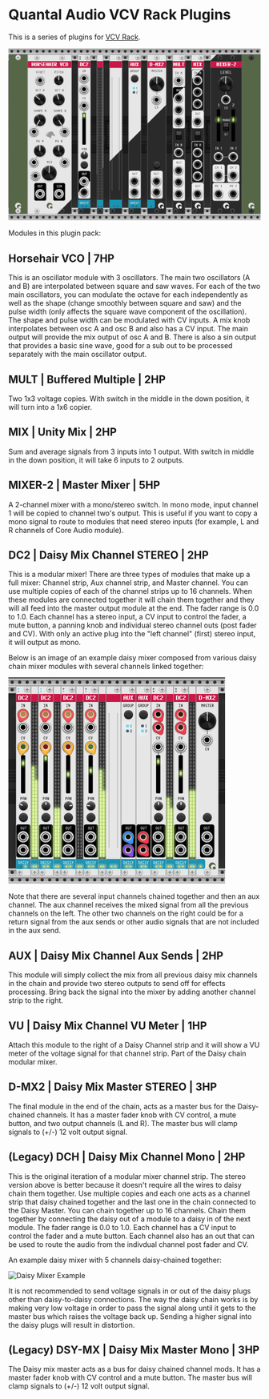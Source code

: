 
# Quantal Audio VCV Rack Plugins

This is a series of plugins for [VCV Rack](https://vcvrack.com/).

![Modules](https://github.com/sumpygump/quantal-audio/raw/master/doc/img/quantal-audio-mods.png)

Modules in this plugin pack:

## Horsehair VCO | 7HP

This is an oscillator module with 3 oscillators. The main two oscillators (A and B) are interpolated between square and saw waves. For each of the two main oscillators, you can modulate the octave for each independently as well as the shape (change smoothly between square and saw) and the pulse width (only affects the square wave component of the oscillation). The shape and pulse width can be modulated with CV inputs. A mix knob interpolates between osc A and osc B and also has a CV input. The main output will provide the mix output of osc A and B. There is also a sin output that provides a basic sine wave, good for a sub out to be processed separately with the main oscillator output.

## MULT | Buffered Multiple | 2HP

Two 1x3 voltage copies. With switch in the middle in the down position, it will turn into a 1x6 copier.

## MIX | Unity Mix | 2HP

Sum and average signals from 3 inputs into 1 output. With switch in middle in the down position, it will take 6 inputs to 2 outputs.

## MIXER-2 | Master Mixer | 5HP

A 2-channel mixer with a mono/stereo switch. In mono mode, input channel 1 will be copied to channel two's output. This is useful if you want to copy a mono signal to route to modules that need stereo inputs (for example, L and R channels of Core Audio module).

## DC2 | Daisy Mix Channel STEREO | 2HP

This is a modular mixer! There are three types of modules that make up a full mixer: Channel strip, Aux channel strip, and Master channel. You can use multiple copies of each of the channel strips up to 16 channels. When these modules are connected together it will chain them together and they will all feed into the master output module at the end. The fader range is 0.0 to 1.0. Each channel has a stereo input, a CV input to control the fader, a mute button, a panning knob and individual stereo channel outs (post fader and CV). With only an active plug into the "left channel" (first) stereo input, it will output as mono.

Below is an image of an example daisy mixer composed from various daisy chain mixer modules with several channels linked together:

![Daisy Mixer Example](https://github.com/sumpygump/quantal-audio/raw/master/doc/img/quantal-audio-daisy-mixer2.png)

Note that there are several input channels chained together and then an aux channel. The aux channel receives the mixed signal from all the previous channels on the left. The other two channels on the right could be for a return signal from the aux sends or other audio signals that are not included in the aux send.

## AUX | Daisy Mix Channel Aux Sends | 2HP

This module will simply collect the mix from all previous daisy mix channels in the chain and provide two stereo outputs to send off for effects processing. Bring back the signal into the mixer by adding another channel strip to the right.

## VU | Daisy Mix Channel VU Meter | 1HP

Attach this module to the right of a Daisy Channel strip and it will show a VU meter of the voltage signal for that channel strip. Part of the Daisy chain modular mixer.

## D-MX2 | Daisy Mix Master STEREO | 3HP

The final module in the end of the chain, acts as a master bus for the Daisy-chained channels. It has a master fader knob with CV control, a mute button, and two output channels (L and R). The master bus will clamp signals to (+/-) 12 volt output signal.

## (Legacy) DCH | Daisy Mix Channel Mono | 2HP

This is the original iteration of a modular mixer channel strip. The stereo version above is better because it doesn't require all the wires to daisy chain them together. Use multiple copies and each one acts as a channel strip that daisy chained together and the last one in the chain connected to the Daisy Master. You can chain together up to 16 channels. Chain them together by connecting the daisy out of a module to a daisy in of the next module. The fader range is 0.0 to 1.0. Each channel has a CV input to control the fader and a mute button. Each channel also has an out that can be used to route the audio from the indivdual channel post fader and CV.

An example daisy mixer with 5 channels daisy-chained together:

![Daisy Mixer Example](https://github.com/sumpygump/quantal-audio/raw/master/doc/img/quantal-audio-daisy-mixer.png)

It is not recommended to send voltage signals in or out of the daisy plugs other than daisy-to-daisy connections. The way the daisy chain works is by making very low voltage in order to pass the signal along until it gets to the master bus which raises the voltage back up. Sending a higher signal into the daisy plugs will result in distortion.

## (Legacy) DSY-MX | Daisy Mix Master Mono | 3HP

The Daisy mix master acts as a bus for daisy chained channel mods. It has a master fader knob with CV control and a mute button. The master bus will clamp signals to (+/-) 12 volt output signal.

